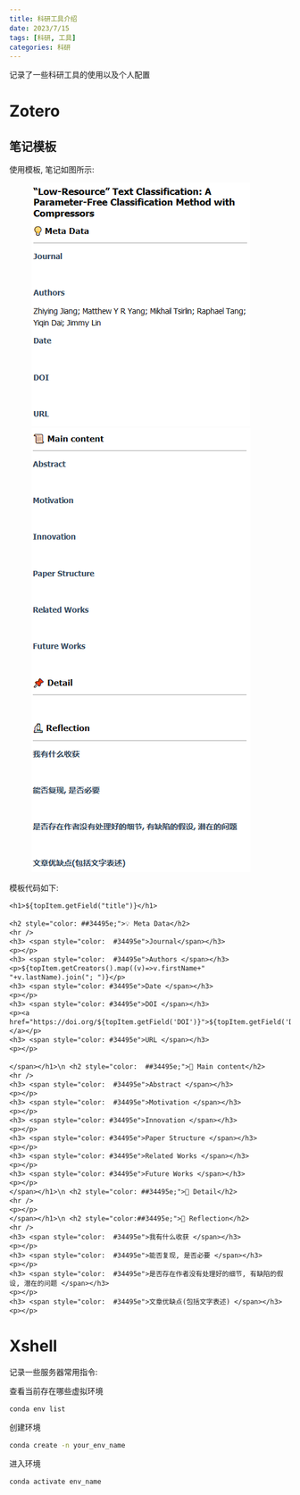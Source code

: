 ```yaml
---
title: 科研工具介绍
date: 2023/7/15
tags: [科研, 工具]
categories: 科研
---
```


<meta name="referrer" content="no-referrer" />

记录了一些科研工具的使用以及个人配置

<!--more-->

# Zotero

## 笔记模板

使用模板, 笔记如图所示:

<figure class="half">
    <img src="https://raw.githubusercontent.com/Rien190/ImgURL/master/img/202307150112564.png">
    <img src="https://raw.githubusercontent.com/Rien190/ImgURL/master/img/202307150112312.png"> </figure>
模板代码如下:


```
<h1>${topItem.getField("title")}</h1>

<h2 style="color: ##34495e;">💡 Meta Data</h2>
<hr />
<h3> <span style="color:  #34495e">Journal</span></h3>
<p></p>
<h3> <span style="color:  #34495e">Authors </span></h3>
<p>${topItem.getCreators().map((v)=>v.firstName+" "+v.lastName).join("; ")}</p>
<h3> <span style="color: #34495e">Date </span></h3>
<p></p>
<h3> <span style="color: #34495e">DOI </span></h3>
<p><a href="https://doi.org/${topItem.getField('DOI')}">${topItem.getField('DOI')}</a></p>
<h3> <span style="color: #34495e">URL </span></h3>
<p></p>

</span></h1>\n <h2 style="color:  ##34495e;">📜 Main content</h2>
<hr />
<h3> <span style="color:  #34495e">Abstract </span></h3>
<p></p>
<h3> <span style="color:  #34495e">Motivation </span></h3>
<p></p>
<h3> <span style="color: #34495e">Innovation </span></h3>
<p></p>
<h3> <span style="color: #34495e">Paper Structure </span></h3>
<p></p>
<h3> <span style="color: #34495e">Related Works </span></h3>
<p></p>
<h3> <span style="color: #34495e">Future Works </span></h3>
<p></p>
</span></h1>\n <h2 style="color: ##34495e;">📌 Detail</h2>
<hr />
<p></p>
</span></h1>\n <h2 style="color:##34495e;">🔬 Reflection</h2>
<hr />
<h3> <span style="color:  #34495e">我有什么收获 </span></h3>
<p></p>
<h3> <span style="color:  #34495e">能否复现, 是否必要 </span></h3>
<p></p>
<h3> <span style="color:  #34495e">是否存在作者没有处理好的细节, 有缺陷的假设, 潜在的问题 </span></h3>
<p></p>
<h3> <span style="color:  #34495e">文章优缺点(包括文字表述) </span></h3>
<p></p>
```



# Xshell

记录一些服务器常用指令:

查看当前存在哪些虚拟环境

```bash
conda env list 
```



创建环境

```bash
conda create -n your_env_name
```



进入环境

```bash
conda activate env_name
```



